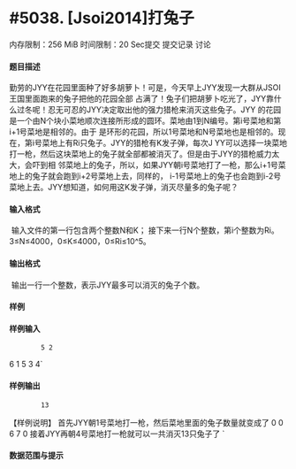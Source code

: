 
# #5038. [Jsoi2014]打兔子
内存限制：256 MiB 时间限制：20 Sec提交 提交记录 讨论
#### 题目描述
勤劳的JYY在花园里面种了好多胡萝卜！可是，今天早上JYY发现一大群从JSOI王国里面跑来的兔子把他的花园全部
占满了！兔子们把胡萝卜吃光了，JYY靠什么过冬呢！忍无可忍的JYY决定取出他的强力猎枪来消灭这些兔子。JYY
的花园是一个由N个块小菜地顺次连接所形成的圆环。菜地由1到N编号。第i号菜地和第i+1号菜地是相邻的。由于
是环形的花园，所以1号菜地和N号菜地也是相邻的。现在，第i号菜地上有Ri只兔子。JYY的猎枪有K发子弹，每次J
YY可以选择一块菜地打一枪，然后这块菜地上的兔子就全部都被消灭了。但是由于JYY的猎枪威力太大，会吓到相
邻菜地上的兔子，所以，如果JYY朝i号菜地打了一枪，那么i+1号菜地上的兔子就会跑到i+2号菜地上去，同样的，
i-1号菜地上的兔子也会跑到i-2号菜地上去。JYY想知道，如何用这K发子弹，消灭尽量多的兔子呢？
#### 输入格式
 输入文件的第一行包含两个整数N和K；
接下来一行N个整数，第i个整数为Ri。
3≤N≤4000，0≤K≤4000，0≤Ri≤10^5。
#### 输出格式
 输出一行一个整数，表示JYY最多可以消灭的兔子个数。
#### 样例

#### 样例输入

			5 2
6 1 5 3 4`
#### 样例输出

			13
【样例说明】
首先JYY朝1号菜地打一枪，然后菜地里面的兔子数量就变成了
0 0 6 7 0
接着JYY再朝4号菜地打一枪就可以一共消灭13只兔子了
`
#### 数据范围与提示

